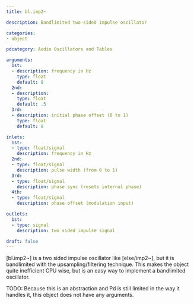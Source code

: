 ```yaml
---
title: bl.imp2~

description: Bandlimited two-sided impulse oscillator

categories:
- object

pdcategory: Audio Oscillators and Tables

arguments:
  1st:
  - description: frequency in Hz
    type: float
    default: 0
  2nd:
  - description:
    type: float
    default: .5
  3rd:
  - description: initial phase offset (0 to 1)
    type: float
    default: 0

inlets:
  1st:
  - type: float/signal
    description: frequency in Hz
  2nd:
  - type: float/signal
    description: pulse width (from 0 to 1)
  3rd:
  - type: float/signal
    description: phase sync (resets internal phase)
  4th:
  - type: float/signal
    description: phase offset (modulation input)

outlets:
  1st:
  - type: signal
    description: two sided impulse signal

draft: false
---
```


[bl.imp2~] is a two sided impulse oscillator like [else/imp2~], but it is bandlimited with the upsampling/filtering technique. This makes the object quite inefficient CPU wise, but is an easy way to implement a bandlimited oscillator. 

TODO: Because this is an abstraction and Pd is still limited in the way it handles it, this object does not have any arguments.
